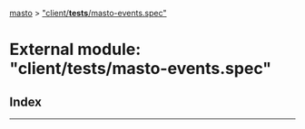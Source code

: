 [masto](../README.md) > ["client/__tests__/masto-events.spec"](../modules/_client___tests___masto_events_spec_.md)

# External module: "client/__tests__/masto-events.spec"

## Index

---

